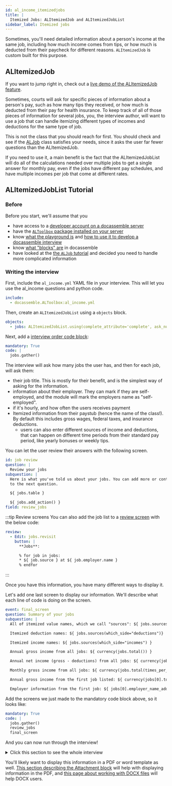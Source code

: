 ```yaml
---
id: al_income_itemizedjobs
title: |
  Itemized Jobs: ALItemizedJob and ALItemizedJobList
sidebar_label: Itemized jobs
---
```


Sometimes, you'll need detailed information about a person's
income at the same job, including how much income comes from tips, or
how much is deducted from their paycheck for different reasons. `ALItemizedJob` is custom built for this purpose.

## ALItemizedJob

If you want to jump right in, check out a [live demo of the ALItemizedJob feature](https://apps-test.suffolklitlab.org/start/ALToolbox/al_income_demo?use_feature=ALItemizedJob).

Sometimes, courts will ask for specific pieces of information about a person's pay, such as how many tips they received, or how much is deducted from their pay for health insurance. To keep track of all of those pieces of information for several jobs, you, the interview author,
will want to use a job that can handle itemizing different types of incomes and deductions for the same type of job.

This is not the class that you should reach for first. You should
check and see if the [ALJob](al_income_jobs) class satisfies your needs, since it asks the user far fewer questions than the ALItemizedJob.

If you need to use it, a main benefit is the fact that the ALItemizedJobList
will do all of the calculations needed over multiple jobs to get a single answer for monthly pay, even if the jobs have different pay schedules, and have multiple incomes per job that come at different rates.

## ALItemizedJobList Tutorial

### Before

Before you start, we'll assume that you

* have access to a [developer account on a docassemble server](https://suffolklitlab.org/legal-tech-class/docs/classes/assembly-line/2020-assembly-line-assignment-1#before-you-get-started)
* have the [`ALToolbox` package installed on your server](https://assemblyline.suffolklitlab.org/docs/installation#run-the-installation-script)
* know [what the playground is](https://suffolklitlab.org/legal-tech-class/docs/classes/docacon-2020/hello-world#introduction-to-the-docassemble-playground) and [how to use it to develop a docassemble interview](https://suffolklitlab.org/legal-tech-class/docs/classes/docacon-2020/hello-world#hello-world)
* know [what "blocks" are](https://suffolklitlab.org/legal-tech-class/docs/yaml#documents) in docassemble
* have looked at the [the `ALJob` tutorial](al_income_jobs) and decided you need to handle more complicated information

### Writing the interview

First, include the `al_income.yml` YAML file in your interview. This will let you use the al_income questions and python code.

```yml
include:
  - docassemble.ALToolbox:al_income.yml
```

Then, create an `ALItemizedJobList` using a `objects` block.

```yml
objects:
  - jobs: ALItemizedJobList.using(complete_attribute='complete', ask_number=True)
```

Next, add a [interview order code block](https://suffolklitlab.org/legal-tech-class/docs/practical-guide-docassemble/controlling-interview-order#the-interview-order-block):

```yml
mandatory: True
code: |
  jobs.gather()
```

The interview will ask how many jobs the user has, and then for each job, will ask them:

* their job title. This is mostly for their benefit, and is the simplest way of asking for the information.
* information about their employer. They can mark if they are self-employed, and the module will mark the employers name as
  "self-employed".
* if it's hourly, and how often the users receives payment
* Itemized information from their paystub (hence the name of the class!).
  By default this includes gross wages, federal taxes, and insurance deductions.
  * users can also enter different sources of income and deductions, that
    can happen on different time periods from their standard pay period, like yearly bonuses or weekly tips.

You can let the user review their answers with the following screen.

```yml
id: job review
question: |
  Review your jobs
subquestion: |
  Here is what you've told us about your jobs. You can add more or continue
  to the next question.

  ${ jobs.table }

  ${ jobs.add_action() }
field: review_jobs
```

:::tip Review screens
You can also add the job list to a [review screen](https://docassemble.org/docs/fields.html#review) with the below code:

```yml
review:
  - Edit: jobs.revisit
    button: |
      **Jobs**:

      % for job in jobs:
      * ${ job.source } at ${ job.employer.name }
      % endfor
```

:::

Once you have this information, you have many different ways to display it.

Let's add one last screen to display our information. We'll
describe what each line of code is doing on the screen.

```yml
event: final_screen
question: Summary of your jobs
subquestion: |
  All of itemized value names, which we call "sources": ${ jobs.sources() }

  Itemized deduction names: ${ jobs.sources(which_side="deductions")}

  Itemized income names: ${ jobs.sources(which_side="incomes") }

  Annual gross income from all jobs: ${ currency(jobs.total()) }

  Annual net income (gross - deductions) from all jobs: ${ currency(jobs.net_total()) }

  Monthly gross income from all jobs: ${ currency(jobs.total(times_per_year=12)) }

  Annual gross income from the first job listed: ${ currency(jobs[0].total()) }

  Employer information from the first job: ${ jobs[0].employer_name_address_phone() }
```

Add the screens we just made to the mandatory code block above, so it looks like:

```yml
mandatory: True
code: |
  jobs.gather()
  review_jobs
  final_screen
```

And you can now run through the interview!

<details>
<summary>Click this section to see the whole interview</summary>

```yml
---
include:
  - al_income.yml
---
objects:
  - jobs: ALItemizedJobList.using(complete_attribute='complete', ask_number=True)
---
mandatory: True
code: |
  jobs.gather()
  review_jobs
  final_screen
---
id: job review
question: |
  Review your jobs
subquestion: |
  Here is what you've told us about your jobs. You can add more or continue
  to the next question.

  ${ jobs.table }

  ${ jobs.add_action() }
field: review_jobs
---
event: final_screen
question: Summary of your jobs
subquestion: |
  All of itemized value names, which we call "sources": ${ jobs.sources() }

  Itemized deduction names: ${ jobs.sources(which_side="deductions")}

  Itemized income names: ${ jobs.sources(which_side="incomes") }

  Annual gross income from all jobs: ${ currency(jobs.total()) }

  Annual net income (gross - deductions) from all jobs: ${ currency(jobs.net_total()) }

  Monthly gross income from all jobs: ${ currency(jobs.total(times_per_year=12)) }

  Annual gross income from the first job listed: ${ currency(jobs[0].total()) }

  Employer information from the first job: ${ jobs[0].employer_name_address_phone() }
```

</details>

You'll likely want to display this information in a PDF or word template as well. [This section describing the Attachment block](https://assemblyline.suffolklitlab.org/docs/generated_yaml#attachment-block) will help with displaying information in the PDF, and [this page about working with DOCX files](https://assemblyline.suffolklitlab.org/docs/docx) will help DOCX users.
